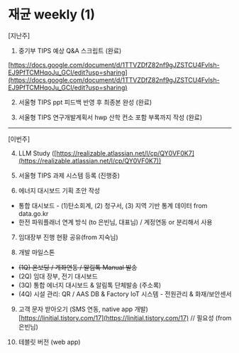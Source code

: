 # 재균 weekly (1)

[지난주]

1) 중기부 TIPS 예상 Q&A 스크립트 (완료)

[https://docs.google.com/document/d/1TTVZDfZ82nf9gJZSTCU4Fvlsh-EJ9PfTCMHqoJu_GCI/edit?usp=sharing](https://docs.google.com/document/d/1TTVZDfZ82nf9gJZSTCU4Fvlsh-EJ9PfTCMHqoJu_GCI/edit?usp=sharing)

2) 서울형 TIPS ppt 피드백 반영 후 최종본 완성 (완료)

3) 서울형 TIPS 연구개발계획서 hwp 산학 컨소 포함 부록까지 작성 (완료)

---

[이번주]

4) LLM Study ([https://realizable.atlassian.net/l/cp/QY0VF0K7](https://realizable.atlassian.net/l/cp/QY0VF0K7))

5) 서울형 TIPS 과제 시스템 등록 (진행중) 

6) 에너지 대시보드 기획 초안 작성

- 통합 대시보드 - (1)탄소회계, (2) 청구서, (3) 지역 기반 통계 데이터 from data.go.kr
- 한전 파워플래너 연계 방식 (to 은빈님, 대표님) / 계정연동 or 분리해서 사용

7) 임대장부 진행 현황 공유(from 지숙님) 

8) 개발 마일스톤

- ~~(1Q) 온보딩 / 계좌연동 / 알림톡 Manual 발송~~
- (2Q) 임대 장부, 전기 대시보드
- (3Q) 통합 에너지 대시보드 & 알림톡 단체발송 (주소록)
- (4Q) 시설 관리: QR / AAS DB & Factory IoT 시스템 - 전원관리 & 화재/보안센서

9) 고객 문자 받아오기 (SMS 연동, native app 개발) [https://linitial.tistory.com/17](https://linitial.tistory.com/17) // 필요성 (from 은빈님)

10) 테블릿 버전 (web app)